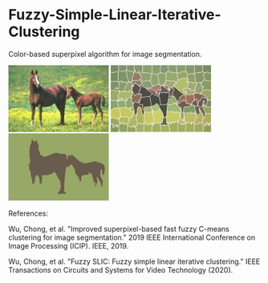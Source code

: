 # Fuzzy-Simple-Linear-Iterative-Clustering
Color-based superpixel algorithm for image segmentation.
<p float="left">
  <img src="/horses.jpg" width="200" />
  <img src="/fslic.jpg" width="200" /> 
  <img src="/output.jpg" width="200" />
</p>

References:

Wu, Chong, et al. "Improved superpixel-based fast fuzzy C-means clustering for image segmentation." 2019 IEEE International Conference on Image Processing (ICIP). IEEE, 2019.

Wu, Chong, et al. "Fuzzy SLIC: Fuzzy simple linear iterative clustering." IEEE Transactions on Circuits and Systems for Video Technology (2020).
